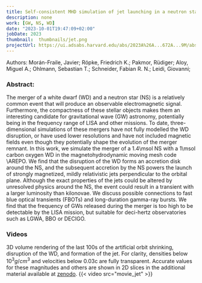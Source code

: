 ```yaml
---
title: Self-consistent MHD simulation of jet launching in a neutron star - white dwarf merger 
description: none
work: [GW, NS, WD]
date: "2023-10-01T19:47:09+02:00"
jobDate: 2023
thumbnail:  thumbnails/jet.png
projectUrl: https://ui.adsabs.harvard.edu/abs/2023A%26A...672A...9M/abstract
---
```


Authors: Morán-Fraile, Javier; Röpke, Friedrich K.; Pakmor, Rüdiger; Aloy, Miguel A.; Ohlmann, Sebastian T.; Schneider, Fabian R. N.; Leidi, Giovanni; 


### Abstract:

The merger of a white dwarf (WD) and a neutron star (NS) is a relatively common event that will produce an observable electromagnetic signal. Furthermore, the compactness of these stellar objects makes them an interesting candidate for gravitational wave (GW) astronomy, potentially being in the frequency range of LISA and other missions. To date, three-dimensional simulations of these mergers have not fully modelled the WD disruption, or have used lower resolutions and have not included magnetic fields even though they potentially shape the evolution of the merger remnant. In this work, we simulate the merger of a 1.4\msol NS with a 1\msol carbon oxygen WD in the magnetohydrodynamic moving mesh code \AREPO. We find that the disruption of the WD forms an accretion disk around the NS, and the subsequent accretion by the NS powers the launch of strongly magnetized, mildly relativistic jets perpendicular to the orbital plane. Although the exact properties of the jets could be altered by unresolved physics around the NS, the event could result in a transient with a larger luminosity than kilonovae. We discuss possible connections to fast blue optical transients (FBOTs) and long-duration gamma-ray bursts. We find that the frequency of GWs released during the merger is too high to be detectable by the LISA mission, but suitable for deci-hertz observatories such as LGWA, BBO or DECIGO.




### Videos
3D volume rendering of the last 100s of the artificial orbit shrinking, disruption of the WD, and formation of the jet. For clarity, densities below $10^{3}g/cm^{3}$ and velocities below 0.03c are fully transparent. Accurate values for these magnitudes and others are shown in 2D slices in the additional material available at [zenodo](https://doi.org/10.5281/zenodo.8073873).
{{< video src="movie_jet" >}}
